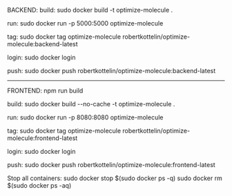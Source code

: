 BACKEND:
build:
sudo docker build -t optimize-molecule .

run:
sudo docker run -p 5000:5000 optimize-molecule

tag:
sudo docker tag optimize-molecule robertkottelin/optimize-molecule:backend-latest

login:
sudo docker login

push:
sudo docker push robertkottelin/optimize-molecule:backend-latest
_____________________________________________________________________________________
FRONTEND:
npm run build

build:
sudo docker build --no-cache -t optimize-molecule .

run:
sudo docker run -p 8080:8080 optimize-molecule

tag:
sudo docker tag optimize-molecule robertkottelin/optimize-molecule:frontend-latest

login:
sudo docker login

push:
sudo docker push robertkottelin/optimize-molecule:frontend-latest


Stop all containers:
sudo docker stop $(sudo docker ps -q)
sudo docker rm $(sudo docker ps -aq)
